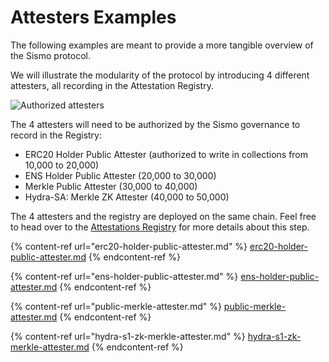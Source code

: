 # Attesters Examples

The following examples are meant to provide a more tangible overview of the Sismo protocol.

We will illustrate the modularity of the protocol by introducing 4 different attesters, all recording in the Attestation Registry.&#x20;

![Authorized attesters](../../../.gitbook/assets/7\_Governance\_e.g.png)

The 4 attesters will need to be authorized by the Sismo governance to record in the Registry:

* ERC20 Holder Public Attester (authorized to write in collections from 10,000 to 20,000)
* ENS Holder Public Attester (20,000 to 30,000)
* Merkle Public Attester (30,000 to 40,000)
* Hydra-SA: Merkle ZK Attester (40,000 to 50,000)

The 4 attesters and the registry are deployed on the same chain. Feel free to head over to the [Attestations Registry](../attestations-registry.md) for more details about this step.



{% content-ref url="erc20-holder-public-attester.md" %}
[erc20-holder-public-attester.md](erc20-holder-public-attester.md)
{% endcontent-ref %}

{% content-ref url="ens-holder-public-attester.md" %}
[ens-holder-public-attester.md](ens-holder-public-attester.md)
{% endcontent-ref %}

{% content-ref url="public-merkle-attester.md" %}
[public-merkle-attester.md](public-merkle-attester.md)
{% endcontent-ref %}

{% content-ref url="hydra-s1-zk-merkle-attester.md" %}
[hydra-s1-zk-merkle-attester.md](hydra-s1-zk-merkle-attester.md)
{% endcontent-ref %}
